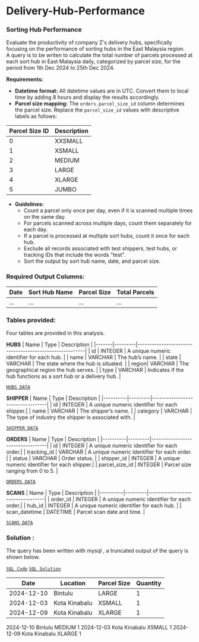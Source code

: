 # Delivery-Hub-Performance

### Sorting Hub Performance

Evaluate the productivity of company Z's delivery hubs, specifically focusing on the performance of sorting hubs in the East Malaysia region.  
A query is to be writen to calculate the total number of parcels processed at each sort hub in East Malaysia daily, categorized by parcel size, for the period from 1th Dec 2024 to 25th Dec 2024.

**Requirements:** 
- **Datetime format:** All datetime values are in UTC. Convert them to local time by adding 8 hours and display the results accordingly.  
- **Parcel size mapping:** The `orders.parcel_size_id` column determines the parcel size. Replace the `parcel_size_id` values with descriptive labels as follows:

| Parcel Size ID | Description |
|----------------|-------------|
| 0              | XXSMALL     |
| 1              | XSMALL      |
| 2              | MEDIUM      |
| 3              | LARGE       |
| 4              | XLARGE      |
| 5              | JUMBO       |

- **Guidelines:**
  - Count a parcel only once per day, even if it is scanned multiple times on the same day.
  - For parcels scanned across multiple days, count them separately for each day.
  - If a parcel is processed at multiple sort hubs, count it once for each hub.
  - Exclude all records associated with test shippers, test hubs, or tracking IDs that include the words "test".
  - Sort the output by sort hub name, date, and parcel size.
 
### Required Output Columns:

| Date       | Sort Hub Name     | Parcel Size   | Total Parcels   |  
|------------|-------------------|---------------|-----------------|  
| ...        | ...               | ...           | ...             |  

### Tables provided:
Four tables are provided in this analysis.

**HUBS**
| Name  | Type    | Description                                |
|-------|---------|--------------------------------------------------------|
| id    | INTEGER | A unique numeric identifier for each hub.              |
| name  | VARCHAR | The hub’s name.                                        |
| state | VARCHAR | The state where the hub is situated.                   |
| region| VARCHAR | The geographical region the hub serves.                |
| type  | VARCHAR | Indicates if the hub functions as a sort hub or a delivery hub. |

[`HUBS DATA`](https://github.com/TvlanS/Sorting-Hub-Performance/blob/main/2.0%20Data%20Sets/HUBS.csv)

**SHIPPER**
| Name     | Type    | Description                      |
|----------|---------|----------------------------------|
| id       | INTEGER | A unique numeric identifier for each shipper.|
| name     | VARCHAR | The shipper’s name.                          |
| category | VARCHAR | The type of industry the shipper is associated with. |

[`SHIPPER DATA`](https://github.com/TvlanS/Sorting-Hub-Performance/blob/main/2.0%20Data%20Sets/SHIPPERS.csv)


**ORDERS**
| Name     | Type    | Description                      |
|----------|---------|----------------------------------|
| id       | INTEGER | A unique numeric identifier for each order.|
| tracking_id     | VARCHAR | A unique numeric identifier for each order. |
| status | VARCHAR | Order status. |
| shipper_id | INTEGER | A unique numeric identifier for each shipper.|
| parcel_size_id | INTEGER | Parcel size ranging from 0 to 5. |

[`ORDERS DATA`](https://github.com/TvlanS/Sorting-Hub-Performance/blob/main/2.0%20Data%20Sets/ORDERS.csv)

**SCANS**
| Name     | Type    | Description                      |
|----------|---------|----------------------------------|
| order_id       | INTEGER | A unique numeric identifier for each order.|
| hub_id     | INTEGER | A unique numeric identifier for each hub.   |
| scan_datetime | DATETIME | Parcel scan date and time. |

[`SCANS DATA`](https://github.com/TvlanS/Sorting-Hub-Performance/blob/main/2.0%20Data%20Sets/SCANS.csv)

### Solution :

The query has been written with mysql , a truncated output of the query is shown below.

[`SQL Code`](https://github.com/TvlanS/Sorting-Hub-Performance/blob/main/3.0%20SQL%20code/Performance%20SQL%20Code%20V2.sql)  [`SQL Solution`](https://github.com/TvlanS/Sorting-Hub-Performance/blob/main/Solution.csv)

| Date       | Location      | Parcel Size    | Quantity |
|------------|---------------|---------|----------|
| 2024-12-10	 | Bintulu	      | LARGE   | 1        |
| 2024-12-03 | Kota Kinabalu      | XSMALL  | 1        |
| 2024-12-09 | Kota Kinabalu | XLARGE  | 1        |



2024-12-10	Bintulu	MEDIUM	1
2024-12-03	Kota Kinabalu	XSMALL	1
2024-12-09	Kota Kinabalu	XLARGE	1




